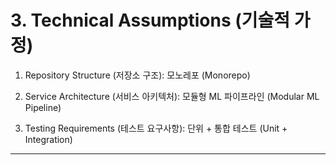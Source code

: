 # 3. Technical Assumptions (기술적 가정)

1. Repository Structure (저장소 구조): 모노레포 (Monorepo)

2. Service Architecture (서비스 아키텍처): 모듈형 ML 파이프라인 (Modular ML Pipeline)

3. Testing Requirements (테스트 요구사항): 단위 + 통합 테스트 (Unit + Integration)

---
